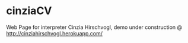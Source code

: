 # cinziaCV
Web Page for interpreter Cinzia Hirschvogl, demo under construction @ http://cinziahirschvogl.herokuapp.com/
